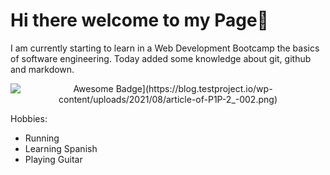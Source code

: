 # Hi there welcome to my Page👋

I am currently starting to learn in a Web Development Bootcamp the basics of software engineering. Today added some knowledge about git, github and markdown.

<div align="center">
<img src="[https://cdn.rawgit.com/sindresorhus/awesome/d7305f38d29fed78fa85652e3a63e154dd8e8829/media/badge.svg" alt="Awesome Badge](https://blog.testproject.io/wp-content/uploads/2021/08/article-of-P1P-2_-002.png)"/>
</div>

Hobbies:
- Running
- Learning Spanish
- Playing Guitar
<!--
**Bjoern-Jentschke/Bjoern-Jentschke** is a ✨ _special_ ✨ repository because its `README.md` (this file) appears on your GitHub profile.

Here are some ideas to get you started:

- 🔭 I’m currently working on ...
- 🌱 I’m currently learning ...
- 👯 I’m looking to collaborate on ...
- 🤔 I’m looking for help with ...
- 💬 Ask me about ...
- 📫 How to reach me: ...
- 😄 Pronouns: ...
- ⚡ Fun fact: ...
-->
